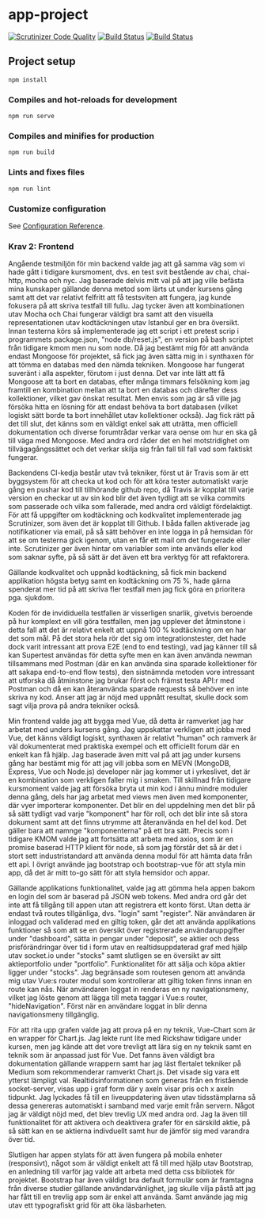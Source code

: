 # app-project

[![Scrutinizer Code Quality](https://scrutinizer-ci.com/g/ollebergkvist/jsframework-project-frontend/badges/quality-score.png?b=main)](https://scrutinizer-ci.com/g/ollebergkvist/jsframework-project-frontend/?branch=main)
[![Build Status](https://scrutinizer-ci.com/g/ollebergkvist/jsframework-project-frontend/badges/build.png?b=main)](https://scrutinizer-ci.com/g/ollebergkvist/jsframework-project-frontend/build-status/main)
[![Build Status](https://travis-ci.com/ollebergkvist/jsframework-project-frontend.svg?branch=main)](https://travis-ci.com/ollebergkvist/jsframework-project-frontend)

## Project setup

```
npm install
```

### Compiles and hot-reloads for development

```
npm run serve
```

### Compiles and minifies for production

```
npm run build
```

### Lints and fixes files

```
npm run lint
```

### Customize configuration

See [Configuration Reference](https://cli.vuejs.org/config/).

### Krav 2: Frontend

Angående testmiljön för min backend valde jag att gå samma väg som vi hade gått i tidigare kursmoment, dvs. en test svit bestående av chai, chai-http, mocha och nyc. Jag baserade delvis mitt val på att jag ville befästa mina kunskaper gällande denna metod som lärts ut under kursens gång samt att det var relativt felfritt att få testsviten att fungera, jag kunde fokusera på att skriva testfall till fullu. Jag tycker även att kombinationen utav Mocha och Chai fungerar väldigt bra samt att den visuella representationen utav kodtäckningen utav Istanbul ger en bra översikt. Innan testerna körs så implementerade jag ett script i ett pretest scrip i programmets package.json, "node db/reset.js", en version på bash scriptet från tidigare kmom men nu som node. Då jag bestämt mig för att använda endast Mongoose för projektet, så fick jag även sätta mig in i synthaxen för att tömma en databas med den nämda tekniken. Mongoose har fungerat suveränt i alla aspekter, förutom i just denna. Det var inte lätt att få Mongoose att ta bort en databas, efter många timmars felsökning kom jag framtill en kombination mellan att ta bort en databas och därefter dess kollektioner, vilket gav önskat resultat. Men envis som jag är så ville jag försöka hitta en lösning för att endast behöva ta bort databasen (vilket logiskt sätt borde ta bort innehållet utav kollektioner också). Jag fick rätt på det till slut, det känns som en väldigt enkel sak att uträtta, men officiell dokumentation och diverse forumtrådar verkar vara oense om hur en ska gå till väga med Mongoose. Med andra ord råder det en hel motstridighet om tillvägagångssättet och det verkar skilja sig från fall till fall vad som faktiskt fungerar.

Backendens CI-kedja består utav två tekniker, först ut är Travis som är ett byggsystem för att checka ut kod och för att köra tester automatiskt varje gång en pushar kod till tillhörande github repo, då Travis är kopplat till varje version en checkar ut av sin kod blir det även tydligt att se vilka commits som passerade och vilka som fallerade, med andra ord väldigt fördelaktigt. För att få uppgifter om kodtäckning och kodkvalitet implementerade jag Scrutinizer, som även det är kopplat till Github.
I båda fallen aktiverade jag notifikationer via email, på så sätt behöver en inte logga in på hemsidan för att se om testerna gick igenom, utan en får ett mail om det fungerade eller inte. Scrutinizer ger även hintar om variabler som inte används eller kod som saknar syfte, på så sätt är det även ett bra verktyg för att refaktorera.

Gällande kodkvalitet och uppnåd kodtäckning, så fick min backend applikation högsta betyg samt en kodtäckning om 75 %, hade gärna spenderat mer tid på att skriva fler testfall men jag fick göra en prioritera pga. sjukdom.

Koden för de invididuella testfallen är visserligen snarlik, givetvis beroende på hur komplext en vill göra testfallen, men jag upplever det åtminstone i detta fall att det är relativt enkelt att uppnå 100 % kodtäckning om en har det som mål. På det stora hela rör det sig om integrationstester, det hade dock varit intressant att prova E2E (end to end testing), vad jag känner till så kan Supertest användas för detta syfte men en kan även använda newman tillsammans med Postman (där en kan använda sina sparade kollektioner för att sakapa end-to-end flow tests), den sistnämnda metoden vore intressant att utforska då åtminstone jag brukar först och främst testa API:r med Postman och då en kan återanvända sparade requests så behöver en inte skriva ny kod. Anser att jag är nöjd med uppnått resultat, skulle dock som sagt vilja prova på andra tekniker också.

Min frontend valde jag att bygga med Vue, då detta är ramverket jag har arbetat med unders kursens gång. Jag uppskattar verkligen att jobba med Vue, det känns väldigt logiskt, synthaxen är relativt "human" och ramverk är väl dokumenterat med praktiska exempel och ett officiellt forum där en enkelt kan få hjälp. Jag baserade även mitt val på att jag under kursens gång har bestämt mig för att jag vill jobba som en MEVN (MongoDB, Express, Vue och Node.js) developer när jag kommer ut i yrkeslivet,
det är en kombination som verkligen faller mig i smaken. Till skillnad från tidigare kursmoment valde jag att försöka bryta ut min kod i ännu mindre moduler denna gång, dels har jag arbetat med views men även med komponenter, där vyer importerar komponenter. Det blir en del uppdelning men det blir på så sätt tydligt vad varje "komponent" har för roll, och det blir inte så stora dokument samt att det finns utrymme att återanvända en hel del kod. Det gäller bara att namnge "komponenterna" på ett bra sätt.
Precis som i tidigare KMOM valde jag att fortsätta att arbeta med axios, som är en promise baserad HTTP klient för node, så som jag förstår det så är det i stort sett industristandard att använda denna modul för att hämta data från ett api. I övrigt använde jag bootstrap och bootstrap-vue för att styla min app, då det är mitt to-go sätt för att styla hemsidor och appar.

Gällande applikations funktionalitet, valde jag att gömma hela appen bakom en login del som är baserad på JSON web tokens. Med andra ord går det inte att få tillgång till appen utan att registrera ett konto först. Utan detta är endast två routes tillgänliga, dvs. "login" samt "register". När användaren är inloggad och validerad med en giltig token, går det att använda applikations funktioner så som att se en översikt över registrerade användaruppgifter under "dashboard", sätta in pengar under "deposit", se aktier och dess prisförändringar över tid i form utav en realtidsuppdaterad graf med hjälp utav socket.io under "stocks" samt slutligen se en översikt av sitt aktieportfolio under "portfolio". Funktionalitet för att sälja och köpa aktier ligger under "stocks". Jag begränsade som routesen genom att använda mig utav Vue:s router modul som kontrollerar att giltig token finns innan en route kan nås. När användaren loggat in renderas en ny navigationsmeny, vilket jag löste genom att lägga till meta taggar i Vue:s router, "hideNavigation". Först när en användare loggat in blir denna navigationsmeny tillgänglig.

För att rita upp grafen valde jag att prova på en ny teknik, Vue-Chart som är en wrapper för Chart.js.
Jag lekte runt lite med Rickshaw tidigare under kursen, men jag kände att det vore trevligt att lära sig en ny teknik samt en teknik som är anpassad just för Vue. Det fanns även väldigt bra dokumentation gällande wrappern samt har jag läst flertalet tekniker på Medium som rekommenderar ramverkt Chart.js. Det visade sig vara ett ytterst lämpligt val. Realtidsinformationen som generas från en fristående socket-server, visas upp i graf form där y axeln visar pris och x axeln tidpunkt. Jag lyckades få till en liveuppdatering även utav tidsstämplarna så dessa genereras automatiskt i samband med varje emit från servern. Något jag är väldigt nöjd med, det blev trevlig UX med andra ord. Jag la även till funktionalitet för att aktivera och deaktivera grafer för en särskild aktie, på så sätt kan en se aktierna indivduellt samt hur de jämför sig med varandra över tid.

Slutligen har appen stylats för att även fungera på mobila enheter (responsivt), något som är väldigt enkelt att få till med hjälp utav Bootstrap, en anledning till varför jag valde att arbeta med detta css bibliotek för projektet. Bootstrap har även väldigt bra default formulär som är framtagna från diverse studier gällande användarvänlighet, jag skulle vilja påstå att jag har fått till en trevlig app som är enkel att använda. Samt använde jag mig utav ett typografiskt grid för att öka läsbarheten.
